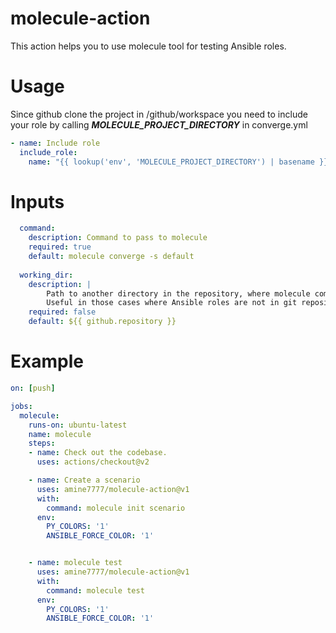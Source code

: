 # molecule-action

This action helps you to use molecule tool for testing Ansible roles.

# Usage 
Since github clone the project in /github/workspace you need to include your role by calling 
***MOLECULE_PROJECT_DIRECTORY*** in converge.yml

```yaml
- name: Include role
  include_role:
    name: "{{ lookup('env', 'MOLECULE_PROJECT_DIRECTORY') | basename }}"

```

# Inputs
```yaml
  command:
    description: Command to pass to molecule
    required: true
    default: molecule converge -s default
 
  working_dir:
    description: |
        Path to another directory in the repository, where molecule command will be issued from.
        Useful in those cases where Ansible roles are not in git repository root.
    required: false
    default: ${{ github.repository }}
```

# Example

```yaml
on: [push]

jobs:
  molecule:
    runs-on: ubuntu-latest
    name: molecule 
    steps:
    - name: Check out the codebase.
      uses: actions/checkout@v2

    - name: Create a scenario
      uses: amine7777/molecule-action@v1
      with:
        command: molecule init scenario
      env:
        PY_COLORS: '1'
        ANSIBLE_FORCE_COLOR: '1'


    - name: molecule test
      uses: amine7777/molecule-action@v1
      with:
        command: molecule test  
      env:
        PY_COLORS: '1'
        ANSIBLE_FORCE_COLOR: '1'
```
